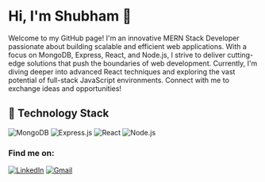 # Hi, I'm Shubham 👋

Welcome to my GitHub page! I'm an innovative MERN Stack Developer passionate about building scalable and efficient web applications. With a focus on MongoDB, Express, React, and Node.js, I strive to deliver cutting-edge solutions that push the boundaries of web development. Currently, I'm diving deeper into advanced React techniques and exploring the vast potential of full-stack JavaScript environments. Connect with me to exchange ideas and opportunities!

## 🚀 Technology Stack

![MongoDB](https://img.shields.io/badge/MongoDB-4EA94B?style=for-the-badge&logo=mongodb&logoColor=white)
![Express.js](https://img.shields.io/badge/Express.js-404D59?style=for-the-badge)
![React](https://img.shields.io/badge/React-20232A?style=for-the-badge&logo=react&logoColor=61DAFB)
![Node.js](https://img.shields.io/badge/Node.js-339933?style=for-the-badge&logo=nodedotjs&logoColor=white)

### Find me on:

[![LinkedIn](https://img.shields.io/badge/LinkedIn-%230077B5.svg?&style=for-the-badge&logo=linkedin&logoColor=white)](https://linkedin.com/in/yourlinkedin)
[![Gmail](https://img.shields.io/badge/Gmail-D14836?style=for-the-badge&logo=gmail&logoColor=white)](mailto:yourgmail)


